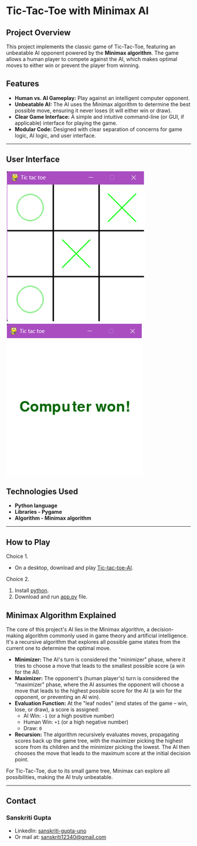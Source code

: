 # Tic-Tac-Toe with Minimax AI

## Project Overview

This project implements the classic game of Tic-Tac-Toe, featuring an unbeatable AI opponent powered by the **Minimax algorithm**. The game allows a human player to compete against the AI, which makes optimal moves to either win or prevent the player from winning.

## Features

* **Human vs. AI Gameplay:** Play against an intelligent computer opponent.
* **Unbeatable AI:** The AI uses the Minimax algorithm to determine the best possible move, ensuring it never loses (it will either win or draw).
* **Clear Game Interface:** A simple and intuitive command-line (or GUI, if applicable) interface for playing the game.
* **Modular Code:** Designed with clear separation of concerns for game logic, AI logic, and user interface.

---
## User Interface

![Image 1](image1.png)
![Image 2](image2.png)

## Technologies Used
* **Python language**
* **Libraries - Pygame**
* **Algorithm - Minimax algorithm**

---

## How to Play

Choice 1. 
* On a desktop, download and play [Tic-tac-toe-AI](/app.exe).

Choice 2.
1. Install [python](https://www.python.org/downloads/).
2. Download and run [app.py](/app.py) file.



## Minimax Algorithm Explained

The core of this project's AI lies in the Minimax algorithm, a decision-making algorithm commonly used in game theory and artificial intelligence. It's a recursive algorithm that explores all possible game states from the current one to determine the optimal move.

* **Minimizer:** The AI's turn is considered the "minimizer" phase, where it tries to choose a move that leads to the smallest possible score (a win for the AI).
* **Maximizer:** The opponent's (human player's) turn is considered the "maximizer" phase, where the AI assumes the opponent will choose a move that leads to the highest possible score for the AI (a win for the opponent, or preventing an AI win).
* **Evaluation Function:** At the "leaf nodes" (end states of the game – win, lose, or draw), a score is assigned:
    * AI Win: `-1` (or a high positive number)
    * Human Win: `+1` (or a high negative number)
    * Draw: `0`
* **Recursion:** The algorithm recursively evaluates moves, propagating scores back up the game tree, with the maximizer picking the highest score from its children and the minimizer picking the lowest. The AI then chooses the move that leads to the maximum score at the initial decision point.

For Tic-Tac-Toe, due to its small game tree, Minimax can explore all possibilities, making the AI truly unbeatable.

---
## Contact

### **Sanskriti Gupta** 
* LinkedIn: [sanskriti-gupta-uno](https://www.linkedin.com/in/sanskriti-gupta-uno/)
* Or mail at: sanskriti12340@gmail.com